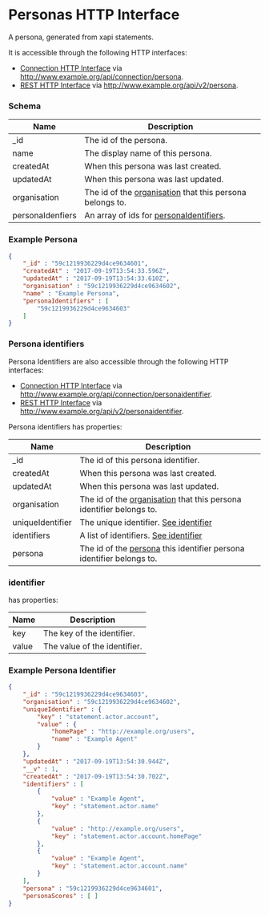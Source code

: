 ---
---

# Personas HTTP Interface

A persona, generated from xapi statements. 

It is accessible through the following HTTP interfaces:

- [Connection HTTP Interface](../http-connection) via http://www.example.org/api/connection/persona.
- [REST HTTP Interface](../http-rest) via http://www.example.org/api/v2/persona.

### Schema

Name | Description 
--- | ---
_id | The id of the persona.
name | The display name of this persona.
createdAt | When this persona was last created.
updatedAt | When this persona was last updated.
organisation | The id of the [organisation](../http-organisations#schema) that this persona belongs to.
personaIdenfiers | An array of ids for [personaIdentifiers](#persona-identifiers).

### Example Persona

```json
{
	"_id" : "59c1219936229d4ce9634601",
	"createdAt" : "2017-09-19T13:54:33.596Z",
	"updatedAt" : "2017-09-19T13:54:33.610Z",
	"organisation" : "59c1219936229d4ce9634602",
	"name" : "Example Persona",
	"personaIdentifiers" : [
		"59c1219936229d4ce9634603"
	]
}
```

### Persona identifiers
Persona Identifiers are also accessible through the following HTTP interfaces:

- [Connection HTTP Interface](../http-connection) via http://www.example.org/api/connection/personaidentifier.
- [REST HTTP Interface](../http-rest) via http://www.example.org/api/v2/personaidentifier.

Persona identifiers has properties: 

Name | Description
--- | ---
_id | The id of this persona identifier.
createdAt | When this persona was last created.
updatedAt | When this persona was last updated.
organisation | The id of the [organisation](../http-organisations) that this persona identifier belongs to.
uniqueIdentifier | The unique identifier. [See identifier](#identifier)
identifiers | A list of identifiers. [See identifier](#identifier)
persona | The id of the [persona](../http-persona) this identifier persona identifier belongs to.

### identifier

has properties:

Name | Description
--- | ---
key | The key of the identifier.
value | The value of the identifier.


### Example Persona Identifier

```json
{
	"_id" : "59c1219936229d4ce9634603",
	"organisation" : "59c1219936229d4ce9634602",
	"uniqueIdentifier" : {
		"key" : "statement.actor.account",
		"value" : {
			"homePage" : "http://example.org/users",
			"name" : "Example Agent"
		}
	},
	"updatedAt" : "2017-09-19T13:54:30.944Z",
	"__v" : 1,
	"createdAt" : "2017-09-19T13:54:30.702Z",
	"identifiers" : [
		{
			"value" : "Example Agent",
			"key" : "statement.actor.name"
		},
		{
			"value" : "http://example.org/users",
			"key" : "statement.actor.account.homePage"
		},
		{
			"value" : "Example Agent",
			"key" : "statement.actor.account.name"
		}
	],
	"persona" : "59c1219936229d4ce9634601",
	"personaScores" : [ ]
}
```

